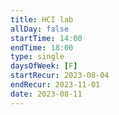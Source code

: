 ```yaml
---
title: HCI lab
allDay: false
startTime: 14:00
endTime: 18:00
type: single
daysOfWeek: [F]
startRecur: 2023-08-04
endRecur: 2023-11-01
date: 2023-08-11
---
```

